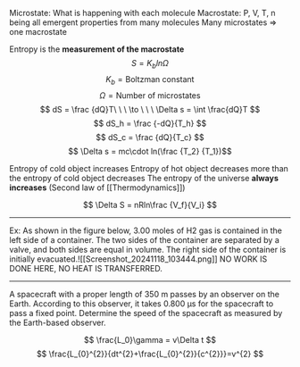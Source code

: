 Microstate: What is happening with each molecule
Macrostate: P, V, T, n being all emergent properties from many molecules 
	Many microstates => one macrostate 
	
Entropy is the **measurement of the macrostate**
$$ S = K_b ln \Omega $$
$$ K_b = \text {Boltzman constant} $$
$$ \Omega = \text{Number of microstates} $$
$$ dS = \frac {dQ}T\ \ \ \to \ \ \ \Delta s = \int \frac{dQ}T $$
$$ dS_h = \frac {-dQ}{T_h} $$
$$ dS_c = \frac {dQ}{T_c} $$
$$ \Delta s = mc\cdot ln(\frac {T_2} {T_1})$$

Entropy of cold object increases 
Entropy of hot object decreases more than the  entropy of cold object decreases
The entropy of the universe **always increases** (Second law of [[Thermodynamics]])


$$ \Delta S = nRln\frac {V_f}{V_i} $$

____________________________
Ex:
As shown in the figure below, 3.00 moles of H2 gas is contained in the left side of a container. The two sides of the container are separated by a valve, and both sides are equal in volume. The right side of the container is initially evacuated.![[Screenshot_20241118_103444.png]]
NO WORK IS DONE HERE, NO HEAT IS TRANSFERRED. 
_______________________


A spacecraft with a proper length of 350 m passes by an observer on the Earth. According to this observer, it takes 0.800 µs for the spacecraft to pass a fixed point. Determine the speed of the spacecraft as measured by the Earth-based observer.

$$ \frac{L_0}\gamma = v\Delta t $$
$$ \frac{L_{0}^{2}}{dt^{2}+\frac{L_{0}^{2}}{c^{2}}}=v^{2} $$
